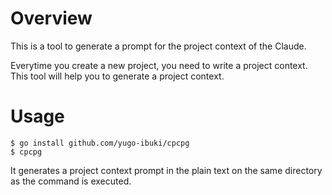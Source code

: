 # Overview

This is a tool to generate a prompt for the project context of the Claude.

Everytime you create a new project, you need to write a project context. This tool will help you to generate a project context.

# Usage

```shell
$ go install github.com/yugo-ibuki/cpcpg
$ cpcpg
```

It generates a project context prompt in the plain text on the same directory as the command is executed.
